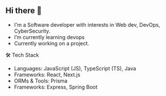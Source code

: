 ## Hi there 👋

<!--
**davshikhar/davshikhar** is a ✨ _special_ ✨ repository because its `README.md` (this file) appears on your GitHub profile.


Here are some ideas to get you started:
- 👯 I’m looking to collaborate on ...
- 🤔 I’m looking for help with ...
- 💬 Ask me about ...
- 📫 How to reach me: ...
- 😄 Pronouns: ...
- ⚡ Fun fact: ...
-->

- I'm a Software developer with interests in Web dev, DevOps, CyberSecurity.
- I’m currently learning devops
- Currently working on a project.


🛠️ Tech Stack  
- Languages: JavaScript (JS), TypeScript (TS), Java  
- Frameworks: React, Next.js  
- ORMs & Tools: Prisma
- Frameworks: Express, Spring Boot 



